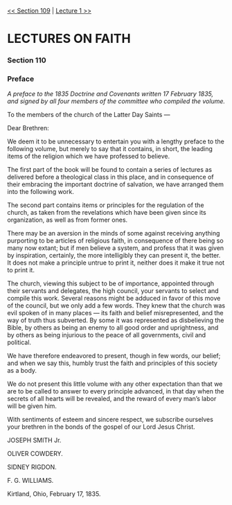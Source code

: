 [<< Section 109](../Section%20109.md)  |  [Lecture 1 >>](Lecture%201.md)

# LECTURES ON FAITH
### Section 110
### Preface

*A preface to the 1835 *Doctrine and Covenants* written 17 February 1835, and signed by all four members of the committee who compiled the volume.*

To the members of the church of the Latter Day Saints —

Dear Brethren:

We deem it to be unnecessary to entertain you with a lengthy preface to the following volume, but merely to say that it contains, in short, the leading items of the religion which we have professed to believe.

The first part of the book will be found to contain a series of lectures as delivered before a theological class in this place, and in consequence of their embracing the important doctrine of salvation, we have arranged them into the following work.

The second part contains items or principles for the regulation of the church, as taken from the revelations which have been given since its organization, as well as from former ones.

There may be an aversion in the minds of some against receiving anything purporting to be articles of religious faith, in consequence of there being so many now extant; but if men believe a system, and profess that it was given by inspiration, certainly, the more intelligibly they can present it, the better. It does not make a principle untrue to print it, neither does it make it true not to print it.

The church, viewing this subject to be of importance, appointed through their servants and delegates, the high council, your servants to select and compile this work. Several reasons might be adduced in favor of this move of the council, but we only add a few words. They knew that the church was evil spoken of in many places — its faith and belief misrepresented, and the way of truth thus subverted. By some it was represented as disbelieving the Bible, by others as being an enemy to all good order and uprightness, and by others as being injurious to the peace of all governments, civil and political.

We have therefore endeavored to present, though in few words, our belief; and when we say this, humbly trust the faith and principles of this society as a body.

We do not present this little volume with any other expectation than that we are to be called to answer to every principle advanced, in that day when the secrets of all hearts will be revealed, and the reward of every man’s labor will be given him.

With sentiments of esteem and sincere respect, we subscribe ourselves your brethren in the bonds of the gospel of our Lord Jesus Christ.

JOSEPH SMITH Jr.

OLIVER COWDERY.

SIDNEY RIGDON.

F. G. WILLIAMS.

Kirtland, Ohio, February 17, 1835.
